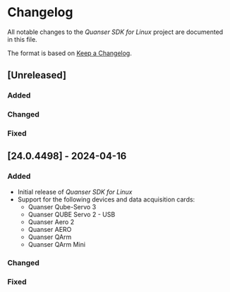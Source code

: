# Changelog
All notable changes to the *Quanser SDK for Linux* project are documented in this file.

The format is based on [Keep a Changelog](https://keepachangelog.com/en/1.1.0/).


## [Unreleased]
### Added

### Changed

### Fixed

## [24.0.4498] - 2024-04-16
### Added
- Initial release of *Quanser SDK for Linux*
- Support for the following devices and data acquisition cards:
    - Quanser Qube-Servo 3
    - Quanser QUBE Servo 2 - USB
    - Quanser Aero 2
    - Quanser AERO
    - Quanser QArm
    - Quanser QArm Mini 

### Changed

### Fixed
